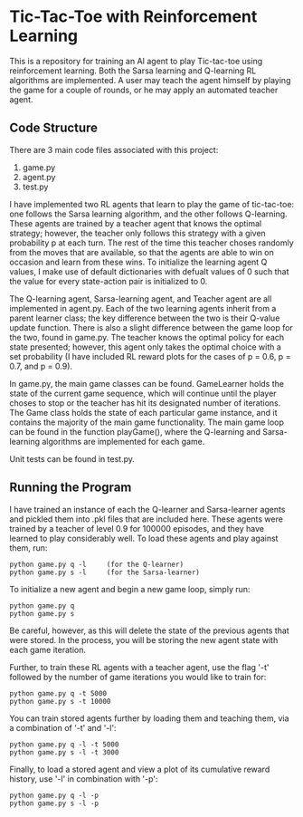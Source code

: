 # Tic-Tac-Toe with Reinforcement Learning
This is a repository for training an AI agent to play Tic-tac-toe using
reinforcement learning. Both the Sarsa learning and Q-learning RL
algorithms are implemented. A user may teach the agent himself by
playing the game for a couple of rounds, or he may apply an automated
teacher agent. 

## Code Structure

There are 3 main code files associated with this project:
1. game.py
1. agent.py
1. test.py

I have implemented two RL agents that learn to play the game of tic-tac-toe:
one follows the Sarsa learning algorithm, and the other follows Q-learning.
These agents are trained by a teacher agent that knows the optimal strategy;
however, the teacher only follows this strategy with a given probability
p at each turn. The rest of the time this teacher choses randomly
from the moves that are available, so that the agents are able to win on
occasion and learn from these wins. To initialize the learning agent Q values,
I make use of default dictionaries with defualt values of 0 such that the
value for every state-action pair is initialized to 0.

The Q-learning agent, Sarsa-learning agent, and Teacher agent are all
implemented in agent.py. Each of the two learning agents inherit from a
parent learner class; the key difference between the two is their Q-value
update function. There is also a slight difference between the game loop
for the two, found in game.py. The teacher knows the optimal policy for
each state presented; however, this agent only takes the optimal choice
with a set probability (I have included RL reward plots for the cases of
p = 0.6, p = 0.7, and p = 0.9).

In game.py, the main game classes can be found. GameLearner holds the state
of the current game sequence, which will continue until the player choses
to stop or the teacher has hit its designated number of iterations. The Game
class holds the state of each particular game instance, and it contains the
majority of the main game functionality. The main game loop can be found in
the function playGame(), where the Q-learning and Sarsa-learning algorithms
are implemented for each game.

Unit tests can be found in test.py.

## Running the Program

I have trained an instance of each the Q-learner and Sarsa-learner agents
and pickled them into .pkl files that are included here. These agents were
trained by a teacher of level 0.9 for 100000 episodes, and they have learned
to play considerably well. To load these agents and play against them, run:

    python game.py q -l     (for the Q-learner)
    python game.py s -l     (for the Sarsa-learner)

To initialize a new agent and begin a new game loop, simply run:

    python game.py q
    python game.py s

Be careful, however, as this will delete the state of the previous agents
that were stored. In the process, you will be storing the new agent state
with each game iteration.

Further, to train these RL agents with a teacher agent, use the flag '-t'
followed by the number of game iterations you would like to train for:

    python game.py q -t 5000
    python game.py s -t 10000

You can train stored agents further by loading them and teaching them, via a
combination of '-t' and '-l':

    python game.py q -l -t 5000
    python game.py s -l -t 3000

Finally, to load a stored agent and view a plot of its cumulative reward history,
use '-l' in combination with '-p':

    python game.py q -l -p
    python game.py s -l -p

